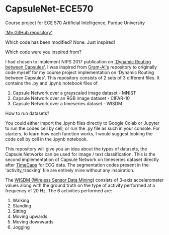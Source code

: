 # CapsuleNet-ECE570
Course project for ECE 570 Artificial Intelligence, Purdue University

['My GitHub repository'](https://github.com/venkatesh71097/CapsuleNet-ECE570) 

Which code has been modified? None. Just inspired! 

Which code were you inspired from? 

I had chosen to implement NIPS 2017 publication on ['Dynamic Routing between Capsules'](https://papers.nips.cc/paper/2017/file/2cad8fa47bbef282badbb8de5374b894-Paper.pdf). I was inspired from [Gram-AI's](https://github.com/gram-ai/capsule-networks) repository to originally code myself for my course project implementation on 'Dynamic Routing between Capsules'. This repository consists of 2 sets of 3 different files. It contains the .py and .ipynb notebook files of 

1. Capsule Network over a grayscaled image dataset - MNIST
2. Capsule Network over an RGB image dataset - CIFAR-10
3. Capsule Network over a timeseries dataset - WISDM

How to run datasets? 

You could either import the .ipynb files directly to Google Colab or Jupyter to run the codes cell by cell, or run the .py file as such in your console. For starters, to learn how each function works, I would suggest looking the code cell by cell in the .ipynb notebook. 

This repository will give you an idea about the types of datasets, the Capsule Networks can be used for image / text classification. This is the second implementation of Capsule Network on timeseries dataset directly after [TimeCaps](https://arxiv.org/abs/1911.11800) for ECG data. The segmentation codes present in the 'activity_tracking' file are entirely mine without any inspiration. 

The [WISDM (Wireless Sensor Data Mining)](https://www.cis.fordham.edu/wisdm/dataset.php) consists of 3-axis accelerometer values along with the ground truth on the type of activity performed at a frequency of 20 Hz. The 6 activities performed are: 
1. Walking 
2. Standing
3. Sitting
4. Moving upwards
5. Moving downwards
6. Jogging

